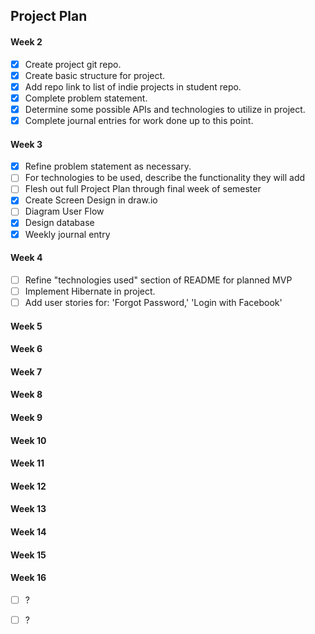 ## Project Plan

#### Week 2

- [x] Create project git repo. 
- [x] Create basic structure for project.
- [x] Add repo link to list of indie projects in student repo.
- [x] Complete problem statement.
- [x] Determine some possible APIs and technologies to utilize in project.
- [x] Complete journal entries for work done up to this point.

#### Week 3

- [x] Refine problem statement as necessary.
- [ ] For technologies to be used, describe the functionality they will add
- [ ] Flesh out full Project Plan through final week of semester
- [x] Create Screen Design in draw.io
- [ ] Diagram User Flow
- [X] Design database
- [x] Weekly journal entry

#### Week 4

- [ ] Refine "technologies used" section of README for planned MVP
- [ ] Implement Hibernate in project.
- [ ] Add user stories for: 'Forgot Password,' 'Login with Facebook'

#### Week 5



#### Week 6

#### Week 7

#### Week 8

#### Week 9

#### Week 10

#### Week 11

#### Week 12

#### Week 13

#### Week 14

#### Week 15

#### Week 16

- [ ] ?
- [ ] ?



